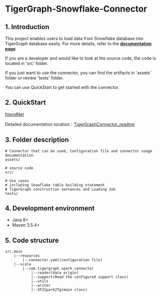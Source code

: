 # TigerGraph-Snowflake-Connector



## 1. Introduction

This project enables users to load data from Snowflake database into TigerGraph database easily. For more details, refer to the [**documentation page**](https://github.com/TigerGraph-DevLabs/TG-Snowflake-Connector/wiki/TigerGraph-Snowflake-Connector-Documentation)

If you are a developer and would like to look at the source code, the code is located in 'src' folder.

If you just want to use the connector, you can find the artifacts in 'assets' folder or review 'tests' folder.

You can use QuickStart to get started with the connector.

## 2. QuickStart

[friendNet](./tests/README.md)

Detailed documentation location：[TigerGraphConnector_readme](./assets/TigerGraphConnector_readme.md)



## 3. Folder description

```shell
# Connector that can be used, Configuration file and connector usage documentation
assets/

# source code
src/

# Use cases
# including Snowflake table building statement
# TigerGraph construction sentences and Loading Job
tests/
```

## 4. Development environment

- Java 8+
- Maven 3.5.4+



## 5. Code structure

```
src.main
	|--resources
		|--connector.yaml(configuration file)
	|--scala
		|--com.tigergraph.spark_connector
			|--reader(data origin)
			|--support(Read the configured support class)
			|--utils
			|--writer
			|--SF2Spark2Tg(main class)
```

